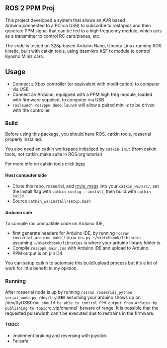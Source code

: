 ## ROS 2 PPM Proj
This project developed a system that allows an AVR based Arduino(connected to a PC via USB) to subscribe to rostopics and then generate PPM signal that can be fed to a high frequency module, which acts as a transmitter to control RC cars/planes, etc.

The code is tested on 328p based Arduino Nano, Ubuntu Linux running ROS kinetic, built with catkin tools, using dasmikro ASF tx module to control Kyosho Miniz cars.

## Usage
* Connect a Xbox controller (or equivalent with modification) to computer via USB
* Connect an Arduino, equipped with a PPM high freq module, loaded with firmware supplied, to computer via USB
* `roslaunch ros2ppm demo.launch` will allow a paired mini-z to be driven with the controller

### Build
Before using this package, you should have ROS, catkin tools, rosserial properly installed. 

You also need an catkin workspace initialized by `catkin init` (from catkin tools, not catkin_make suite in ROS.org tutorial)

For more info on catkin tools click [here](https://catkin-tools.readthedocs.io/en/latest/index.html)

#### Host computer side

* Clone this repo, rosserial, and [rcvip_msgs](https://github.com/Nick-Zhang1996/rcvip_msgs) into your `catkin_ws/src/`, set the install flag with `catkin config --install`, then build with `catkin build`
* Source `catkin_ws/install/setup.bash`

#### Arduino side
To compile ros compatible code on Arduino IDE, 

* first generate headers for Arduino IDE, by running `rosrun rosserial_arduino make_libraries.py ~/sketchbook/libraries` assuming `~/sketchbook/libraries` is where your arduino library folder is.
* Compile `ros2ppm_main.ino` with Arduino IDE and upload to Arduino. 
* PPM output is on pin D4

You can setup catkin to automate this build/upload process but it's a lot of work for little benefit in my opinion.

### Running
After rosserial node is up by running `rosrun rosserial_python serial_node.py /dev/ttyUSB0` assuming your arduino shows up on /dev/ttyUSB0` You should be able to control PPM output from Arduino by publishing to topic `rc_vip/channel` beware of range. It is possible that the requested pulsewidth can't be executed due to restrains in the firmware. 

#### TODO:
* Implement braking and reversing with joystick
* Failsafe

